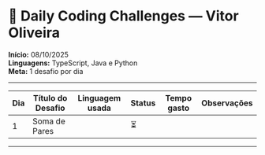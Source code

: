 # 🧩 Daily Coding Challenges — Vitor Oliveira

**Início:** 08/10/2025  
**Linguagens:** TypeScript, Java e Python  
**Meta:** 1 desafio por dia

---

| Dia | Título do Desafio | Linguagem usada | Status | Tempo gasto | Observações |
|-----|-------------------|----------------|---------|--------------|--------------|
| 1 | Soma de Pares |  | ⏳ |  |  |

---
